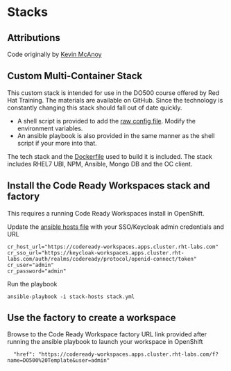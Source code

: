 # Stacks

## Attributions

Code originally by [Kevin McAnoy](https://github.com/mcanoy/ocp-examples/tree/master/codeready-workspaces)

## Custom Multi-Container Stack

This custom stack is intended for use in the DO500 course offered by Red Hat Training. The materials are available on GitHub. Since the technology is constantly changing this stack should fall out of date quickly.

- A shell script is provided to add the [raw config file](do500-raw-config.json). Modify the environment variables.
- An ansible playbook is also provided in the same manner as the shell script if your more into that.

The tech stack and the [Dockerfile](Dockerfile) used to build it is included. The stack includes RHEL7 UBI, NPM, Ansible, Mongo DB and the OC client.

## Install the Code Ready Workspaces stack and factory

This requires a running Code Ready Workspaces install in OpenShift.

Update the [ansible hosts file](playbook/roles/stack-hosts) with your SSO/Keycloak admin credentials and URL
```
cr_host_url="https://codeready-workspaces.apps.cluster.rht-labs.com"
cr_sso_url="https://keycloak-workspaces.apps.cluster.rht-labs.com/auth/realms/codeready/protocol/openid-connect/token"
cr_user="admin"
cr_password="admin"
```

Run the playbook
```
ansible-playbook -i stack-hosts stack.yml
```

## Use the factory to create a workspace

Browse to the Code Ready Workspace factory URL link provided after running the ansible playbook to launch your workspace in OpenShift

```
  "href": "https://codeready-workspaces.apps.cluster.rht-labs.com/f?name=DO500%20Template&user=admin"
```
